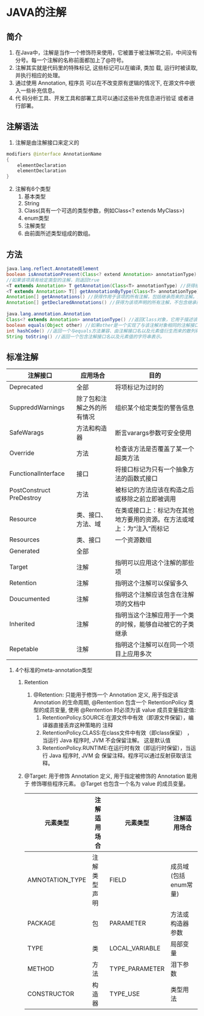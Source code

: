 # JAVA的注解

## 简介

1. 在Java中，注解是当作一个修饰符来使用，它被置于被注解项之前，中间没有分号。每一个注解的名称前面都加上了@符号。
2. 注解其实就是代码里的特殊标记, 这些标记可以在编译, 类加 载, 运行时被读取, 并执行相应的处理。
3. 通过使用 Annotation, 程序员 可以在不改变原有逻辑的情况下, 在源文件中嵌入一些补充信息。
4. 代 码分析工具、开发工具和部署工具可以通过这些补充信息进行验证 或者进行部署。

## 注解语法

1. 注解是由注解接口来定义的

~~~java
modifiers @interface AnnotationName
{
	elementDeclaration
	elementDeclaration
}
~~~

2. 注解有6个类型
   1. 基本类型
   2. String
   3. Class(具有一个可选的类型参数，例如Class<? extends MyClass>)
   4. enum类型
   5. 注解类型
   6. 由前面所述类型组成的数组。

## 方法

~~~java
java.lang.reflect.AnnotatedElement
boolean isAnnotationPresent(Class<? extend Annotation> annotationType)
//如果该项具有给定类型的注解，则返回true
<T extends Annotation> T getAnnotation(Class<T> annotationType) //获得给定类型的注解，如果该项不具有这样的注解，则返回null
<T extends Annotation> T[] getAnnotationByType(Class<T> annotationType) //获得某个可重复注解类型的所有注解，或者返回长度为0的数组
Annotation[] getAnnotations() //获得作用于该项的所有注解，包括继承而来的注解。如果没有出现任何注解，那么将返回一个长度为0的数组
Annotation[] getDeclaredAnnotations() //获得为该项声明的所有注解，不包含继承而来的注解。
  
java.lang.annotation.Annotation
Class<? extends Annotation> annotationType() //返回Class对象，它用于描述该注解对象的注解接口。
boolean equals(Object other) //如果other是一个实现了与该注解对象相同的注解接口的对象，并且如果该对象和other的所有元素彼此相等，那么返回true
int hashCode() //返回一个与equals方法兼容、由注解接口名以及元素值衍生而来的散列码
String toString() //返回一个包含注解接口名以及元素值的字符串表示。
~~~

## 标准注解

| 注解接口                 | 应用场合                   | 目的                                                         |
| ------------------------ | -------------------------- | ------------------------------------------------------------ |
| Deprecated               | 全部                       | 将项标记为过时的                                             |
| SuppreddWarnings         | 除了包和注解之外的所有情况 | 组织某个给定类型的警告信息                                   |
| SafeWarags               | 方法和构造器               | 断言varargs参数可安全使用                                    |
| Override                 | 方法                       | 检查该方法是否覆盖了某一个超类方法                           |
| FunctionalInterface      | 接口                       | 将接口标记为只有一个抽象方法的函数式接口                     |
| PostConstruct PreDestroy | 方法                       | 被标记的方法应该在构造之后或移除之前立即被调用               |
| Resource                 | 类、接口、方法、域         | 在类或接口上：标记为在其他地方要用的资源。在方法或域上：为“注入”而标记 |
| Resources                | 类、接口                   | 一个资源数组                                                 |
| Generated                | 全部                       |                                                              |
| Target                   | 注解                       | 指明可以应用这个注解的那些项                                 |
| Retention                | 注解                       | 指明这个注解可以保留多久                                     |
| Doucumented              | 注解                       | 指明这个注解应该包含在注解项的文档中                         |
| Inherited                | 注解                       | 指明当这个注解应用于一个类的时候，能够自动被它的子类继承     |
| Repetable                | 注解                       | 指明这个注解可以在同一个项目上应用多次                       |

1. 4个标准的meta-annotation类型

   1. Retention

      1. @Retention: 只能用于修饰一个 Annotation 定义, 用于指定该 Annotation 的生命周期, @Rentention 包含一个 RetentionPolicy 类型的成员变量, 使用 @Rentention 时必须为该 value 成员变量指定值: 
         1. RetentionPolicy.SOURCE:在源文件中有效（即源文件保留），编译器直接丢弃这种策略的 注释
         2. RetentionPolicy.CLASS:在class文件中有效（即class保留） ， 当运行 Java 程序时, JVM  不会保留注解。 这是默认值
         3. RetentionPolicy.RUNTIME:在运行时有效（即运行时保留），当运行 Java 程序时, JVM 会 保留注释。程序可以通过反射获取该注释。

   2. @Target: 用于修饰 Annotation 定义, 用于指定被修饰的 Annotation 能用于 修饰哪些程序元素。 @Target 也包含一个名为 value 的成员变量。

      | 元素类型        | 注解适用场合 | 元素类型       | 注解适用场合         |
      | --------------- | ------------ | -------------- | -------------------- |
      | AMNOTATION_TYPE | 注解类型声明 | FIELD          | 成员域(包括enum常量) |
      | PACKAGE         | 包           | PARAMETER      | 方法或构造器参数     |
      | TYPE            | 类           | LOCAL_VARIABLE | 局部变量             |
      | METHOD          | 方法         | TYPE_PARAMETER | 泪下参数             |
      | CONSTRUCTOR     | 构造器       | TYPE_USE       | 类型用法             |

      
